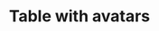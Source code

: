 ---
title: Table with avatars
category: Application
paid: true
isActive: true
ltr: {"vue":{"vueTail":[],"vueCss":[]},"preview":"function App() {\n  const tableItems = [{\n    avatar: \"https://images.unsplash.com/photo-1511485977113-f34c92461ad9?ixlib=rb-1.2.1&q=80&fm=jpg&crop=faces&fit=crop&h=200&w=200&ixid=eyJhcHBfaWQiOjE3Nzg0fQ\",\n    name: \"Liam James\",\n    email: \"liamjames@example.com\",\n    phone_nimber: \"+1 (555) 000-000\",\n    position: \"Software engineer\",\n    salary: \"$100K\"\n  }, {\n    avatar: \"https://randomuser.me/api/portraits/men/86.jpg\",\n    name: \"Olivia Emma\",\n    email: \"oliviaemma@example.com\",\n    phone_nimber: \"+1 (555) 000-000\",\n    position: \"Product designer\",\n    salary: \"$90K\"\n  }, {\n    avatar: \"https://randomuser.me/api/portraits/women/79.jpg\",\n    name: \"William Benjamin\",\n    email: \"william.benjamin@example.com\",\n    phone_nimber: \"+1 (555) 000-000\",\n    position: \"Front-end developer\",\n    salary: \"$80K\"\n  }, {\n    avatar: \"https://api.uifaces.co/our-content/donated/xZ4wg2Xj.jpg\",\n    name: \"Henry Theodore\",\n    email: \"henrytheodore@example.com\",\n    phone_nimber: \"+1 (555) 000-000\",\n    position: \"Laravel engineer\",\n    salary: \"$120K\"\n  }, {\n    avatar: \"https://images.unsplash.com/photo-1439911767590-c724b615299d?ixlib=rb-1.2.1&q=80&fm=jpg&crop=faces&fit=crop&h=200&w=200&ixid=eyJhcHBfaWQiOjE3Nzg0fQ\",\n    name: \"Amelia Elijah\",\n    email: \"amelia.elijah@example.com\",\n    phone_nimber: \"+1 (555) 000-000\",\n    position: \"Open source manager\",\n    salary: \"$75K\"\n  }];\n  return /*#__PURE__*/React.createElement(\"div\", {\n    className: \"max-w-screen-xl mx-auto px-4 py-16 md:px-8\"\n  }, /*#__PURE__*/React.createElement(\"div\", {\n    className: \"max-w-lg\"\n  }, /*#__PURE__*/React.createElement(\"h3\", {\n    className: \"text-gray-800 text-xl font-bold sm:text-2xl\"\n  }, \"Team members\"), /*#__PURE__*/React.createElement(\"p\", {\n    className: \"text-gray-600 mt-2\"\n  }, \"Lorem Ipsum is simply dummy text of the printing and typesetting industry.\")), /*#__PURE__*/React.createElement(\"div\", {\n    className: \"mt-12 shadow-sm border rounded-lg overflow-x-auto\"\n  }, /*#__PURE__*/React.createElement(\"table\", {\n    className: \"w-full table-auto text-sm text-left\"\n  }, /*#__PURE__*/React.createElement(\"thead\", {\n    className: \"bg-gray-50 text-gray-600 font-medium border-b\"\n  }, /*#__PURE__*/React.createElement(\"tr\", null, /*#__PURE__*/React.createElement(\"th\", {\n    className: \"py-3 px-6\"\n  }, \"Username\"), /*#__PURE__*/React.createElement(\"th\", {\n    className: \"py-3 px-6\"\n  }, \"Phone number\"), /*#__PURE__*/React.createElement(\"th\", {\n    className: \"py-3 px-6\"\n  }, \"Position\"), /*#__PURE__*/React.createElement(\"th\", {\n    className: \"py-3 px-6\"\n  }, \"Salary\"))), /*#__PURE__*/React.createElement(\"tbody\", {\n    className: \"text-gray-600 divide-y\"\n  }, tableItems.map((item, idx) => /*#__PURE__*/React.createElement(\"tr\", {\n    key: idx\n  }, /*#__PURE__*/React.createElement(\"td\", {\n    className: \"flex items-center gap-x-3 py-3 px-6 whitespace-nowrap\"\n  }, /*#__PURE__*/React.createElement(\"img\", {\n    src: item.avatar,\n    className: \"w-10 h-10 rounded-full\"\n  }), /*#__PURE__*/React.createElement(\"div\", null, /*#__PURE__*/React.createElement(\"span\", {\n    className: \"block text-gray-700 text-sm font-medium\"\n  }, item.name), /*#__PURE__*/React.createElement(\"span\", {\n    className: \"block text-gray-700 text-xs\"\n  }, item.email))), /*#__PURE__*/React.createElement(\"td\", {\n    className: \"px-6 py-4 whitespace-nowrap\"\n  }, item.phone_nimber), /*#__PURE__*/React.createElement(\"td\", {\n    className: \"px-6 py-4 whitespace-nowrap\"\n  }, item.position), /*#__PURE__*/React.createElement(\"td\", {\n    className: \"px-6 py-4 whitespace-nowrap\"\n  }, item.salary)))))));\n}","react":{"jsxTail":[{"code":"export default () => {\n\n    const tableItems = [\n        {\n            avatar: \"https://images.unsplash.com/photo-1511485977113-f34c92461ad9?ixlib=rb-1.2.1&q=80&fm=jpg&crop=faces&fit=crop&h=200&w=200&ixid=eyJhcHBfaWQiOjE3Nzg0fQ\",\n            name: \"Liam James\",\n            email: \"liamjames@example.com\",\n            phone_nimber: \"+1 (555) 000-000\",\n            position: \"Software engineer\",\n            salary: \"$100K\"\n        },\n        {\n            avatar: \"https://randomuser.me/api/portraits/men/86.jpg\",\n            name: \"Olivia Emma\",\n            email: \"oliviaemma@example.com\",\n            phone_nimber: \"+1 (555) 000-000\",\n            position: \"Product designer\",\n            salary: \"$90K\"\n        },\n        {\n            avatar: \"https://randomuser.me/api/portraits/women/79.jpg\",\n            name: \"William Benjamin\",\n            email: \"william.benjamin@example.com\",\n            phone_nimber: \"+1 (555) 000-000\",\n            position: \"Front-end developer\",\n            salary: \"$80K\"\n        },\n        {\n            avatar: \"https://api.uifaces.co/our-content/donated/xZ4wg2Xj.jpg\",\n            name: \"Henry Theodore\",\n            email: \"henrytheodore@example.com\",\n            phone_nimber: \"+1 (555) 000-000\",\n            position: \"Laravel engineer\",\n            salary: \"$120K\"\n        },\n        {\n            avatar: \"https://images.unsplash.com/photo-1439911767590-c724b615299d?ixlib=rb-1.2.1&q=80&fm=jpg&crop=faces&fit=crop&h=200&w=200&ixid=eyJhcHBfaWQiOjE3Nzg0fQ\",\n            name: \"Amelia Elijah\",\n            email: \"amelia.elijah@example.com\",\n            phone_nimber: \"+1 (555) 000-000\",\n            position: \"Open source manager\",\n            salary: \"$75K\"\n        },\n    ]\n\n    return (\n        <div className=\"max-w-screen-xl mx-auto px-4 md:px-8\">\n            <div className=\"max-w-lg\">\n                <h3 className=\"text-gray-800 text-xl font-bold sm:text-2xl\">\n                    Team members\n                </h3>\n                <p className=\"text-gray-600 mt-2\">\n                    Lorem Ipsum is simply dummy text of the printing and typesetting industry.\n                </p>\n            </div>\n            <div className=\"mt-12 shadow-sm border rounded-lg overflow-x-auto\">\n                <table className=\"w-full table-auto text-sm text-left\">\n                    <thead className=\"bg-gray-50 text-gray-600 font-medium border-b\">\n                        <tr>\n                            <th className=\"py-3 px-6\">Username</th>\n                            <th className=\"py-3 px-6\">Phone number</th>\n                            <th className=\"py-3 px-6\">Position</th>\n                            <th className=\"py-3 px-6\">Salary</th>\n                        </tr>\n                    </thead>\n                    <tbody className=\"text-gray-600 divide-y\">\n                        {\n                            tableItems.map((item, idx) => (\n                                <tr key={idx}>\n                                    <td className=\"flex items-center gap-x-3 py-3 px-6 whitespace-nowrap\">\n                                        <img src={item.avatar} className=\"w-10 h-10 rounded-full\" />\n                                        <div>\n                                            <span className=\"block text-gray-700 text-sm font-medium\">{item.name}</span>\n                                            <span className=\"block text-gray-700 text-xs\">{item.email}</span>\n                                        </div>\n                                    </td>\n                                    <td className=\"px-6 py-4 whitespace-nowrap\">{item.phone_nimber}</td>\n                                    <td className=\"px-6 py-4 whitespace-nowrap\">{item.position}</td>\n                                    <td className=\"px-6 py-4 whitespace-nowrap\">{item.salary}</td>\n                                </tr>\n                            ))\n                        }\n                    </tbody>\n                </table>\n            </div>\n        </div>\n    )\n}","label":"App.jsx"}],"jsxCss":[]}}
rtl: {"react":{"jsxTail":[{"code":"export default () => {\n\n    const tableItems = [\n        {\n            avatar: \"https://images.unsplash.com/photo-1511485977113-f34c92461ad9?ixlib=rb-1.2.1&q=80&fm=jpg&crop=faces&fit=crop&h=200&w=200&ixid=eyJhcHBfaWQiOjE3Nzg0fQ\",\n            name: \"ليام جيمس\",\n            email: \"liamjames@example.com\",\n            phone_nimber: \"+1 (555) 000-000\",\n            position: \"مهندس برمجيات\",\n            salary: \"$100K\"\n        },\n        {\n            avatar: \"https://randomuser.me/api/portraits/men/86.jpg\",\n            name: \"أوليفيا إيما\",\n            email: \"oliviaemma@example.com\",\n            phone_nimber: \"+1 (555) 000-000\",\n            position: \"مصمم المنتج\",\n            salary: \"$90K\"\n        },\n        {\n            avatar: \"https://randomuser.me/api/portraits/women/79.jpg\",\n            name: \"وليام بنيامين\",\n            email: \"william.benjamin@example.com\",\n            phone_nimber: \"+1 (555) 000-000\",\n            position: \"مطور الواجهة الأمامية\",\n            salary: \"$80K\"\n        },\n        {\n            avatar: \"https://api.uifaces.co/our-content/donated/xZ4wg2Xj.jpg\",\n            name: \"هنري ثيودور\",\n            email: \"henrytheodore@example.com\",\n            phone_nimber: \"+1 (555) 000-000\",\n            position: \"مهندس Laravel\",\n            salary: \"$120K\"\n        },\n        {\n            avatar: \"https://images.unsplash.com/photo-1439911767590-c724b615299d?ixlib=rb-1.2.1&q=80&fm=jpg&crop=faces&fit=crop&h=200&w=200&ixid=eyJhcHBfaWQiOjE3Nzg0fQ\",\n            name: \"اميليا ايليا\",\n            email: \"amelia.elijah@example.com\",\n            phone_nimber: \"+1 (555) 000-000\",\n            position: \"مدير Open source\",\n            salary: \"$75K\"\n        },\n    ]\n\n    return (\n        <div className=\"max-w-screen-xl mx-auto px-4 md:px-8\">\n            <div className=\"max-w-lg\">\n                <h3 className=\"text-gray-800 text-xl font-bold sm:text-2xl\">\n                    أعضاء الفريق\n                </h3>\n                <p className=\"text-gray-600 mt-2\">\n                    لوريم إيبسوم هو ببساطة نص شكلي يستخدم في صناعة الطباعة والتنضيد.\n                </p>\n            </div>\n            <div className=\"mt-12 shadow-sm border rounded-lg overflow-x-auto\">\n                <table className=\"w-full table-auto text-sm text-right\">\n                    <thead className=\"bg-gray-50 text-gray-600 font-medium border-b\">\n                        <tr>\n                            <th className=\"py-3 px-6\">الاسم</th>\n                            <th className=\"py-3 px-6\">رقم الهاتف</th>\n                            <th className=\"py-3 px-6\">المنصب</th>\n                            <th className=\"py-3 px-6\">الراتب</th>\n                        </tr>\n                    </thead>\n                    <tbody className=\"text-gray-600 divide-y\">\n                        {\n                            tableItems.map((item, idx) => (\n                                <tr key={idx}>\n                                    <td className=\"flex items-center gap-x-3 py-3 px-6 whitespace-nowrap\">\n                                        <img src={item.avatar} className=\"w-10 h-10 rounded-full\" />\n                                        <div>\n                                            <span className=\"block text-gray-700 text-sm font-medium\">{item.name}</span>\n                                            <span className=\"block text-gray-700 text-xs\">{item.email}</span>\n                                        </div>\n                                    </td>\n                                    <td className=\"px-6 py-4 whitespace-nowrap\">{item.phone_nimber}</td>\n                                    <td className=\"px-6 py-4 whitespace-nowrap\">{item.position}</td>\n                                    <td className=\"px-6 py-4 whitespace-nowrap\">{item.salary}</td>\n                                </tr>\n                            ))\n                        }\n                    </tbody>\n                </table>\n            </div>\n        </div>\n    )\n}","label":"App.jsx"}],"jsxCss":[]},"vue":{"vueCss":[],"vueTail":[]},"preview":"function App() {\n  const tableItems = [{\n    avatar: \"https://images.unsplash.com/photo-1511485977113-f34c92461ad9?ixlib=rb-1.2.1&q=80&fm=jpg&crop=faces&fit=crop&h=200&w=200&ixid=eyJhcHBfaWQiOjE3Nzg0fQ\",\n    name: \"ليام جيمس\",\n    email: \"liamjames@example.com\",\n    phone_nimber: \"+1 (555) 000-000\",\n    position: \"مهندس برمجيات\",\n    salary: \"$100K\"\n  }, {\n    avatar: \"https://randomuser.me/api/portraits/men/86.jpg\",\n    name: \"أوليفيا إيما\",\n    email: \"oliviaemma@example.com\",\n    phone_nimber: \"+1 (555) 000-000\",\n    position: \"مصمم المنتج\",\n    salary: \"$90K\"\n  }, {\n    avatar: \"https://randomuser.me/api/portraits/women/79.jpg\",\n    name: \"وليام بنيامين\",\n    email: \"william.benjamin@example.com\",\n    phone_nimber: \"+1 (555) 000-000\",\n    position: \"مطور الواجهة الأمامية\",\n    salary: \"$80K\"\n  }, {\n    avatar: \"https://api.uifaces.co/our-content/donated/xZ4wg2Xj.jpg\",\n    name: \"هنري ثيودور\",\n    email: \"henrytheodore@example.com\",\n    phone_nimber: \"+1 (555) 000-000\",\n    position: \"مهندس Laravel\",\n    salary: \"$120K\"\n  }, {\n    avatar: \"https://images.unsplash.com/photo-1439911767590-c724b615299d?ixlib=rb-1.2.1&q=80&fm=jpg&crop=faces&fit=crop&h=200&w=200&ixid=eyJhcHBfaWQiOjE3Nzg0fQ\",\n    name: \"اميليا ايليا\",\n    email: \"amelia.elijah@example.com\",\n    phone_nimber: \"+1 (555) 000-000\",\n    position: \"مدير Open source\",\n    salary: \"$75K\"\n  }];\n  return /*#__PURE__*/React.createElement(\"div\", {\n    className: \"max-w-screen-xl mx-auto px-4 py-16 md:px-8\"\n  }, /*#__PURE__*/React.createElement(\"div\", {\n    className: \"max-w-lg\"\n  }, /*#__PURE__*/React.createElement(\"h3\", {\n    className: \"text-gray-800 text-xl font-bold sm:text-2xl\"\n  }, \"\\u0623\\u0639\\u0636\\u0627\\u0621 \\u0627\\u0644\\u0641\\u0631\\u064A\\u0642\"), /*#__PURE__*/React.createElement(\"p\", {\n    className: \"text-gray-600 mt-2\"\n  }, \"\\u0644\\u0648\\u0631\\u064A\\u0645 \\u0625\\u064A\\u0628\\u0633\\u0648\\u0645 \\u0647\\u0648 \\u0628\\u0628\\u0633\\u0627\\u0637\\u0629 \\u0646\\u0635 \\u0634\\u0643\\u0644\\u064A \\u064A\\u0633\\u062A\\u062E\\u062F\\u0645 \\u0641\\u064A \\u0635\\u0646\\u0627\\u0639\\u0629 \\u0627\\u0644\\u0637\\u0628\\u0627\\u0639\\u0629 \\u0648\\u0627\\u0644\\u062A\\u0646\\u0636\\u064A\\u062F.\")), /*#__PURE__*/React.createElement(\"div\", {\n    className: \"mt-12 shadow-sm border rounded-lg overflow-x-auto\"\n  }, /*#__PURE__*/React.createElement(\"table\", {\n    className: \"w-full table-auto text-sm text-right\"\n  }, /*#__PURE__*/React.createElement(\"thead\", {\n    className: \"bg-gray-50 text-gray-600 font-medium border-b\"\n  }, /*#__PURE__*/React.createElement(\"tr\", null, /*#__PURE__*/React.createElement(\"th\", {\n    className: \"py-3 px-6\"\n  }, \"\\u0627\\u0644\\u0627\\u0633\\u0645\"), /*#__PURE__*/React.createElement(\"th\", {\n    className: \"py-3 px-6\"\n  }, \"\\u0631\\u0642\\u0645 \\u0627\\u0644\\u0647\\u0627\\u062A\\u0641\"), /*#__PURE__*/React.createElement(\"th\", {\n    className: \"py-3 px-6\"\n  }, \"\\u0627\\u0644\\u0645\\u0646\\u0635\\u0628\"), /*#__PURE__*/React.createElement(\"th\", {\n    className: \"py-3 px-6\"\n  }, \"\\u0627\\u0644\\u0631\\u0627\\u062A\\u0628\"))), /*#__PURE__*/React.createElement(\"tbody\", {\n    className: \"text-gray-600 divide-y\"\n  }, tableItems.map((item, idx) => /*#__PURE__*/React.createElement(\"tr\", {\n    key: idx\n  }, /*#__PURE__*/React.createElement(\"td\", {\n    className: \"flex items-center gap-x-3 py-3 px-6 whitespace-nowrap\"\n  }, /*#__PURE__*/React.createElement(\"img\", {\n    src: item.avatar,\n    className: \"w-10 h-10 rounded-full\"\n  }), /*#__PURE__*/React.createElement(\"div\", null, /*#__PURE__*/React.createElement(\"span\", {\n    className: \"block text-gray-700 text-sm font-medium\"\n  }, item.name), /*#__PURE__*/React.createElement(\"span\", {\n    className: \"block text-gray-700 text-xs\"\n  }, item.email))), /*#__PURE__*/React.createElement(\"td\", {\n    className: \"px-6 py-4 whitespace-nowrap\"\n  }, item.phone_nimber), /*#__PURE__*/React.createElement(\"td\", {\n    className: \"px-6 py-4 whitespace-nowrap\"\n  }, item.position), /*#__PURE__*/React.createElement(\"td\", {\n    className: \"px-6 py-4 whitespace-nowrap\"\n  }, item.salary)))))));\n}"}
slug: /tables
id: a5ae314d-9cac-4a7d-91fb-ee6597e4652c
created_at: 1668952013140
---